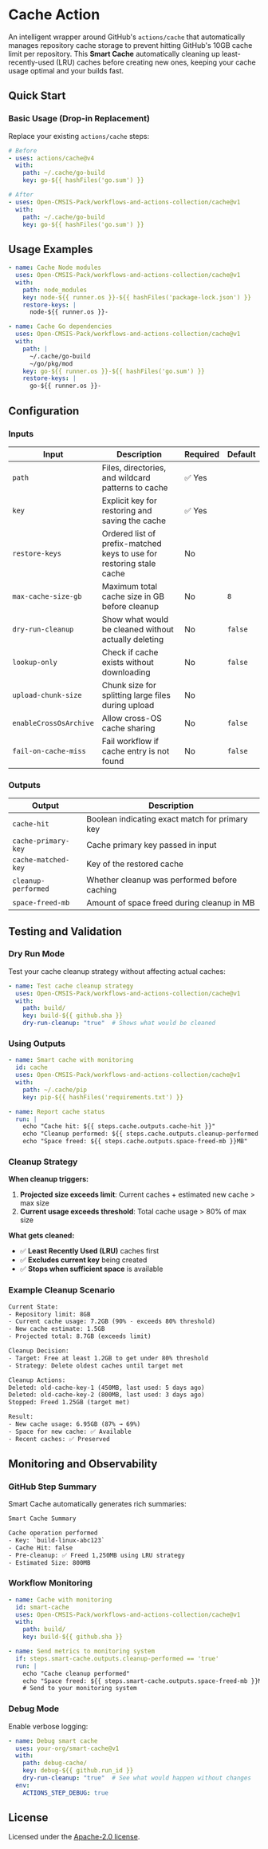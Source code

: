 
# Cache Action

An intelligent wrapper around GitHub's `actions/cache` that automatically manages repository
cache storage to prevent hitting GitHub's 10GB cache limit per repository. This **Smart Cache**
automatically cleaning up least-recently-used (LRU) caches before creating new ones, keeping
your cache usage optimal and your builds fast.

## Quick Start

### Basic Usage (Drop-in Replacement)

Replace your existing `actions/cache` steps:

```yaml
# Before
- uses: actions/cache@v4
  with:
    path: ~/.cache/go-build
    key: go-${{ hashFiles('go.sum') }}

# After  
- uses: Open-CMSIS-Pack/workflows-and-actions-collection/cache@v1
  with:
    path: ~/.cache/go-build
    key: go-${{ hashFiles('go.sum') }}
```

## Usage Examples

```yaml
- name: Cache Node modules
  uses: Open-CMSIS-Pack/workflows-and-actions-collection/cache@v1
  with:
    path: node_modules
    key: node-${{ runner.os }}-${{ hashFiles('package-lock.json') }}
    restore-keys: |
      node-${{ runner.os }}-
```

```yaml
- name: Cache Go dependencies
  uses: Open-CMSIS-Pack/workflows-and-actions-collection/cache@v1
  with:
    path: |
      ~/.cache/go-build
      ~/go/pkg/mod
    key: go-${{ runner.os }}-${{ hashFiles('go.sum') }}
    restore-keys: |
      go-${{ runner.os }}-
```

## Configuration

### Inputs

| Input | Description | Required | Default |
|-------|-------------|----------|---------|
| `path` | Files, directories, and wildcard patterns to cache | ✅ Yes | |
| `key` | Explicit key for restoring and saving the cache | ✅ Yes | |
| `restore-keys` | Ordered list of prefix-matched keys to use for restoring stale cache | No | |
| `max-cache-size-gb` | Maximum total cache size in GB before cleanup | No | `8` |
| `dry-run-cleanup` | Show what would be cleaned without actually deleting | No | `false` |
| `lookup-only` | Check if cache exists without downloading | No | `false` |
| `upload-chunk-size` | Chunk size for splitting large files during upload | No | |
| `enableCrossOsArchive` | Allow cross-OS cache sharing | No | `false` |
| `fail-on-cache-miss` | Fail workflow if cache entry is not found | No | `false` |

### Outputs

| Output | Description |
|--------|-------------|
| `cache-hit` | Boolean indicating exact match for primary key |
| `cache-primary-key` | Cache primary key passed in input |
| `cache-matched-key` | Key of the restored cache |
| `cleanup-performed` | Whether cleanup was performed before caching |
| `space-freed-mb` | Amount of space freed during cleanup in MB |

## Testing and Validation

### Dry Run Mode

Test your cache cleanup strategy without affecting actual caches:

```yaml
- name: Test cache cleanup strategy
  uses: Open-CMSIS-Pack/workflows-and-actions-collection/cache@v1
  with:
    path: build/
    key: build-${{ github.sha }}
    dry-run-cleanup: "true"  # Shows what would be cleaned
```

### Using Outputs

```yaml
- name: Smart cache with monitoring
  id: cache
  uses: Open-CMSIS-Pack/workflows-and-actions-collection/cache@v1
  with:
    path: ~/.cache/pip
    key: pip-${{ hashFiles('requirements.txt') }}

- name: Report cache status
  run: |
    echo "Cache hit: ${{ steps.cache.outputs.cache-hit }}"
    echo "Cleanup performed: ${{ steps.cache.outputs.cleanup-performed }}"
    echo "Space freed: ${{ steps.cache.outputs.space-freed-mb }}MB"
```

### Cleanup Strategy

**When cleanup triggers:**

1. **Projected size exceeds limit**: Current caches + estimated new cache > max size
2. **Current usage exceeds threshold**: Total cache usage > 80% of max size

**What gets cleaned:**

- ✅ **Least Recently Used (LRU)** caches first
- ✅ **Excludes current key** being created  
- ✅ **Stops when sufficient space** is available

### Example Cleanup Scenario

```txt
Current State:
- Repository limit: 8GB
- Current cache usage: 7.2GB (90% - exceeds 80% threshold)
- New cache estimate: 1.5GB
- Projected total: 8.7GB (exceeds limit)

Cleanup Decision:
- Target: Free at least 1.2GB to get under 80% threshold
- Strategy: Delete oldest caches until target met

Cleanup Actions:
Deleted: old-cache-key-1 (450MB, last used: 5 days ago)
Deleted: old-cache-key-2 (800MB, last used: 3 days ago)  
Stopped: Freed 1.25GB (target met)

Result:
- New cache usage: 6.95GB (87% → 69%)
- Space for new cache: ✅ Available
- Recent caches: ✅ Preserved
```

## Monitoring and Observability

### GitHub Step Summary

Smart Cache automatically generates rich summaries:

```txt
Smart Cache Summary

Cache operation performed
- Key: `build-linux-abc123`
- Cache Hit: false  
- Pre-cleanup: ✅ Freed 1,250MB using LRU strategy
- Estimated Size: 800MB
```

### Workflow Monitoring

```yaml
- name: Cache with monitoring
  id: smart-cache
  uses: Open-CMSIS-Pack/workflows-and-actions-collection/cache@v1
  with:
    path: build/
    key: build-${{ github.sha }}

- name: Send metrics to monitoring system
  if: steps.smart-cache.outputs.cleanup-performed == 'true'
  run: |
    echo "Cache cleanup performed"
    echo "Space freed: ${{ steps.smart-cache.outputs.space-freed-mb }}MB"
    # Send to your monitoring system
```

### Debug Mode

Enable verbose logging:

```yaml
- name: Debug smart cache
  uses: your-org/smart-cache@v1
  with:
    path: debug-cache/
    key: debug-${{ github.run_id }}
    dry-run-cleanup: "true"  # See what would happen without changes
  env:
    ACTIONS_STEP_DEBUG: true
```

## License

Licensed under the [Apache-2.0 license](../LICENSE).
